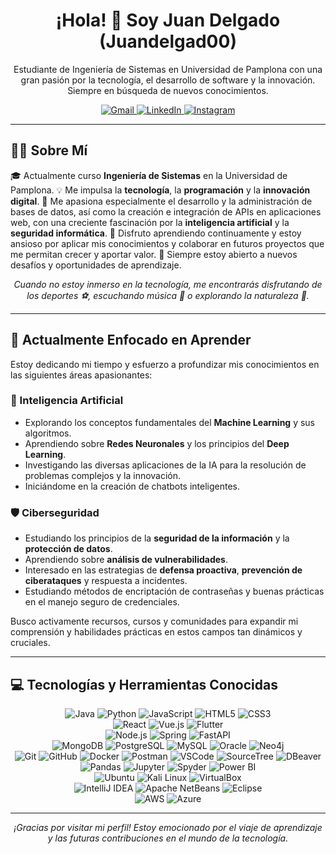 <h1 align="center">¡Hola! 👋 Soy Juan Delgado (Juandelgad00)</h1>

<p align="center">
  Estudiante de Ingeniería de Sistemas en Universidad de Pamplona con una gran pasión por la tecnología, el desarrollo de software y la innovación. Siempre en búsqueda de nuevos conocimientos.
</p>

<p align="center">
  <a href="mailto:juan.delgado9807@gmail.com" target="_blank">
    <img src="https://img.shields.io/badge/Gmail-D14836?style=for-the-badge&logo=gmail&logoColor=white" alt="Gmail"/>
  </a>
  <a href="https://www.linkedin.com/in/tu-usuario-linkedin/" target="_blank">
    <img src="https://img.shields.io/badge/LinkedIn-0077B5?style=for-the-badge&logo=linkedin&logoColor=white" alt="LinkedIn"/>
  </a>
  <a href="https://www.instagram.com/juandelgad00" target="_blank">
    <img src="https://img.shields.io/badge/Instagram-E4405F?style=for-the-badge&logo=instagram&logoColor=white" alt="Instagram"/>
  </a>
</p>

---

## 👨‍💻 Sobre Mí

🎓 Actualmente curso **Ingeniería de Sistemas** en la Universidad de Pamplona.
💡 Me impulsa la **tecnología**, la **programación** y la **innovación digital**.
🚀 Me apasiona especialmente el desarrollo y la administración de bases de datos, así como la creación e integración de APIs en aplicaciones web, con una creciente fascinación por la **inteligencia artificial** y la **seguridad informática**.
🤝 Disfruto aprendiendo continuamente y estoy ansioso por aplicar mis conocimientos y colaborar en futuros proyectos que me permitan crecer y aportar valor.
🌱 Siempre estoy abierto a nuevos desafíos y oportunidades de aprendizaje.


<p align="center">
  <em>Cuando no estoy inmerso en la tecnología, me encontrarás disfrutando de los deportes ⚽, escuchando música 🎵 o explorando la naturaleza 🌲.</em>
</p>

---

## 🌱 Actualmente Enfocado en Aprender

Estoy dedicando mi tiempo y esfuerzo a profundizar mis conocimientos en las siguientes áreas apasionantes:

### 🤖 Inteligencia Artificial
*   Explorando los conceptos fundamentales del **Machine Learning** y sus algoritmos.
*   Aprendiendo sobre **Redes Neuronales** y los principios del **Deep Learning**.
*   Investigando las diversas aplicaciones de la IA para la resolución de problemas complejos y la innovación.
*   Iniciándome en la creación de chatbots inteligentes.
### 🛡️ Ciberseguridad
*   Estudiando los principios de la **seguridad de la información** y la **protección de datos**.
*   Aprendiendo sobre **análisis de vulnerabilidades**.
*   Interesado en las estrategias de **defensa proactiva**, **prevención de ciberataques** y respuesta a incidentes.
*   Estudiando métodos de encriptación de contraseñas y buenas prácticas en el manejo seguro de credenciales.
  
Busco activamente recursos, cursos y comunidades para expandir mi comprensión y habilidades prácticas en estos campos tan dinámicos y cruciales.

---

## 💻 Tecnologías y Herramientas Conocidas

<p align="center">
  <!-- Lenguajes de Programación -->
  <img src="https://img.shields.io/badge/Java-000?style=for-the-badge&logo=openjdk&logoColor=white" alt="Java"/>
  <img src="https://img.shields.io/badge/Python-000?style=for-the-badge&logo=Python&logoColor=white" alt="Python"/>
  <img src="https://img.shields.io/badge/JavaScript-000?style=for-the-badge&logo=JavaScript&logoColor=black" alt="JavaScript"/>
  <img src="https://img.shields.io/badge/HTML5-000?style=for-the-badge&logo=html5&logoColor=white" alt="HTML5"/>
  <img src="https://img.shields.io/badge/CSS3-000?style=for-the-badge&logo=css3&logoColor=white" alt="CSS3"/>
  <br/>

  <!-- Desarrollo Frontend -->
  <img src="https://img.shields.io/badge/React-000?style=for-the-badge&logo=React&logoColor=white" alt="React"/>
  <img src="https://img.shields.io/badge/Vue.js-000?style=for-the-badge&logo=Vue.js&logoColor=white" alt="Vue.js"/>
  <img src="https://img.shields.io/badge/Flutter-000?style=for-the-badge&logo=Flutter&logoColor=white" alt="Flutter"/>
  <br/>

  <!-- Desarrollo Backend -->
  <img src="https://img.shields.io/badge/Node.js-000?style=for-the-badge&logo=Node.js&logoColor=white" alt="Node.js"/>
  <img src="https://img.shields.io/badge/Spring-000?style=for-the-badge&logo=Spring&logoColor=white" alt="Spring"/>
  <img src="https://img.shields.io/badge/FastAPI-000?style=for-the-badge&logo=FastAPI&logoColor=white" alt="FastAPI"/>
  <br/>

  <!-- Bases de Datos -->
  <img src="https://img.shields.io/badge/MongoDB-000?style=for-the-badge&logo=MongoDB&logoColor=white" alt="MongoDB"/>
  <img src="https://img.shields.io/badge/PostgreSQL-000?style=for-the-badge&logo=PostgreSQL&logoColor=white" alt="PostgreSQL"/>
  <img src="https://img.shields.io/badge/MySQL-000?style=for-the-badge&logo=MySQL&logoColor=white" alt="MySQL"/>
  <img src="https://img.shields.io/badge/Oracle-000?style=for-the-badge&logo=Oracle&logoColor=white" alt="Oracle"/>
  <img src="https://img.shields.io/badge/Neo4j-000?style=for-the-badge&logo=Neo4j&logoColor=white" alt="Neo4j"/>
  <br/>

  <!-- Herramientas de Desarrollo y DevOps -->
  <img src="https://img.shields.io/badge/Git-000?style=for-the-badge&logo=git&logoColor=white" alt="Git"/>
  <img src="https://img.shields.io/badge/GitHub-000?style=for-the-badge&logo=github&logoColor=white" alt="GitHub"/>
  <img src="https://img.shields.io/badge/Docker-000?style=for-the-badge&logo=docker&logoColor=white" alt="Docker"/>
  <img src="https://img.shields.io/badge/Postman-000?style=for-the-badge&logo=postman&logoColor=white" alt="Postman"/>
  <img src="https://img.shields.io/badge/VSCode-000?style=for-the-badge&logo=visual-studio-code&logoColor=white" alt="VSCode"/>
  <img src="https://img.shields.io/badge/Sourcetree-000?style=for-the-badge&logo=sourcetree&logoColor=white" alt="SourceTree"/>
  <img src="https://img.shields.io/badge/DBeaver-000?style=for-the-badge&logo=dbeaver&logoColor=white" alt="DBeaver"/>
  <br/>

  <!-- Data Science y Análisis -->
  <img src="https://img.shields.io/badge/Pandas-000?style=for-the-badge&logo=pandas&logoColor=white" alt="Pandas"/>
  <img src="https://img.shields.io/badge/Jupyter-000?style=for-the-badge&logo=Jupyter&logoColor=white" alt="Jupyter"/>
  <img src="https://img.shields.io/badge/Spyder-000?style=for-the-badge&logo=Spyder&logoColor=white" alt="Spyder"/>
  <img src="https://img.shields.io/badge/PowerBI-000?style=for-the-badge&logo=powerbi&logoColor=white" alt="Power BI"/>
  <br/>

  <!-- Sistemas Operativos y Virtualización -->
  <img src="https://img.shields.io/badge/Ubuntu-000?style=for-the-badge&logo=Ubuntu&logoColor=white" alt="Ubuntu"/>
  <img src="https://img.shields.io/badge/Kali_Linux-000?style=for-the-badge&logo=Kali-Linux&logoColor=white" alt="Kali Linux"/>
  <img src="https://img.shields.io/badge/VirtualBox-000?style=for-the-badge&logo=VirtualBox&logoColor=white" alt="VirtualBox"/>
  <br/>

  <!-- IDEs -->
  <img src="https://img.shields.io/badge/IntelliJ_IDEA-000?style=for-the-badge&logo=IntelliJ-IDEA&logoColor=white" alt="IntelliJ IDEA"/>
  <img src="https://img.shields.io/badge/Apache_NetBeans-000?style=for-the-badge&logo=Apache-NetBeans-IDE&logoColor=white" alt="Apache NetBeans"/>
  <img src="https://img.shields.io/badge/Eclipse-000?style=for-the-badge&logo=Eclipse&logoColor=white" alt="Eclipse"/>
  <br/>

  <!-- Servicios en la Nube -->
  <img src="https://img.shields.io/badge/AWS-000?style=for-the-badge&logo=Amazon-AWS&logoColor=white" alt="AWS"/>
  <img src="https://img.shields.io/badge/Azure-000?style=for-the-badge&logo=Microsoft-Azure&logoColor=white" alt="Azure"/>
</p>

---

<p align="center">
  <em>¡Gracias por visitar mi perfil! Estoy emocionado por el viaje de aprendizaje y las futuras contribuciones en el mundo de la tecnología.</em>
</p>
